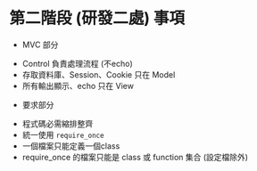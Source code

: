 # 第二階段 (研發二處) 事項

* MVC 部分
 - Control 負責處理流程 (不echo)
 - 存取資料庫、Session、Cookie 只在 Model 
 - 所有輸出顯示、echo 只在 View

* 要求部分
 - 程式碼必需縮排整齊
 - 統一使用 `require_once`
 - 一個檔案只能定義一個class
 - require_once 的檔案只能是 class 或 function 集合 (設定檔除外)
